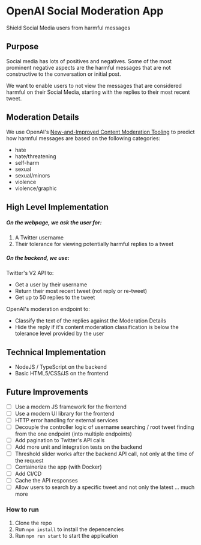 # OpenAI Social Moderation App

Shield Social Media users from harmful messages

## Purpose

Social media has lots of positives and negatives. Some of the most prominent negative aspects are the harmful messages that are not constructive to the conversation or initial post.

We want to enable users to not view the messages that are considered harmful on their Social Media, starting with the replies to their most recent tweet.

## Moderation Details

We use OpenAI's [New-and-Improved Content Moderation Tooling](https://openai.com/blog/new-and-improved-content-moderation-tooling/) to predict how harmful messages are based on the following categories:

- hate
- hate/threatening
- self-harm
- sexual
- sexual/minors
- violence
- violence/graphic

## High Level Implementation

##### On the webpage, we ask the user for:

1. A Twitter username
2. Their tolerance for viewing potentially harmful replies to a tweet

##### On the backend, we use:

Twitter's V2 API to:

- Get a user by their username
- Return their most recent tweet (not reply or re-tweet)
- Get up to 50 replies to the tweet

OpenAI's moderation endpoint to:

- Classify the text of the replies against the Moderation Details
- Hide the reply if it's content moderation classification is below the tolerance level provided by the user

## Technical Implementation

- NodeJS / TypeScript on the backend
- Basic HTML5/CSS/JS on the frontend

## Future Improvements

- [ ] Use a modern JS framework for the frontend
- [ ] Use a modern UI library for the frontend
- [ ] HTTP error handling for external services
- [ ] Decouple the controller logic of username searching / root tweet finding from the one endpoint (into multiple endpoints)
- [ ] Add pagination to Twitter's API calls
- [ ] Add more unit and integration tests on the backend
- [ ] Threshold slider works after the backend API call, not only at the time of the request
- [ ] Containerize the app (with Docker)
- [ ] Add CI/CD
- [ ] Cache the API responses
- [ ] Allow users to search by a specific tweet and not only the latest
      ... much more

### How to run

1. Clone the repo
2. Run `npm install` to install the depencencies
3. Run `npm run start` to start the application
